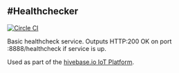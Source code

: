 #Healthchecker
---

[![Circle CI](https://circleci.com/gh/LukeAtherton/healthchecker.svg?style=svg)](https://circleci.com/gh/LukeAtherton/healthchecker)

Basic healthcheck service. Outputs HTTP:200 OK on port :8888/healthcheck if service is up.

Used as part of the [hivebase.io IoT Platform](https://github.com/LukeAtherton/hivebase-iot).
